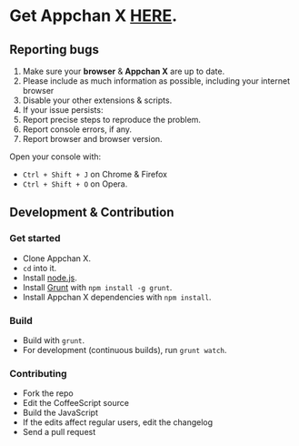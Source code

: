 # Get Appchan X [HERE](http://zixaphir.github.com/appchan-x/).

## Reporting bugs

1. Make sure your **browser** & **Appchan X** are up to date.
2. Please include as much information as possible, including your internet browser
3. Disable your other extensions & scripts.
4. If your issue persists:
  1. Report precise steps to reproduce the problem.
  2. Report console errors, if any.
  3. Report browser and browser version.

Open your console with:
- `Ctrl + Shift + J` on Chrome & Firefox
- `Ctrl + Shift + O` on Opera.

## Development & Contribution

### Get started

- Clone Appchan X.
- `cd` into it.
- Install [node.js](http://nodejs.org/).
- Install [Grunt](http://gruntjs.com/) with `npm install -g grunt`.
- Install Appchan X dependencies with `npm install`.

### Build

- Build with `grunt`.
- For development (continuous builds), run `grunt watch`.

### Contributing

- Fork the repo
- Edit the CoffeeScript source
- Build the JavaScript
- If the edits affect regular users, edit the changelog
- Send a pull request
